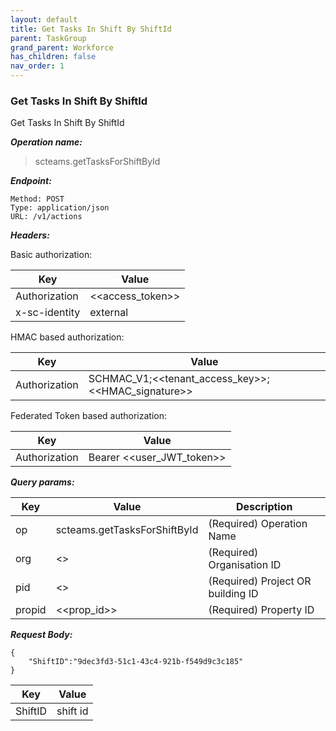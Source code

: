 ```yaml
---
layout: default
title: Get Tasks In Shift By ShiftId
parent: TaskGroup
grand_parent: Workforce
has_children: false
nav_order: 1
---
```



### Get Tasks In Shift By ShiftId

Get Tasks In Shift By ShiftId

***Operation name:***

> scteams.getTasksForShiftById

***Endpoint:***

```
Method: POST
Type: application/json
URL: /v1/actions
```

***Headers:***

Basic authorization:

|Key|Value|
|---|---|
|Authorization|<<access_token>>|
|x-sc-identity|external|

HMAC based authorization:

|Key|Value|
|---|---|
|Authorization|SCHMAC_V1;<<tenant_access_key>>;<<HMAC_signature>>|

Federated Token based authorization:

|Key|Value|
|---|---|
|Authorization|Bearer <<user_JWT_token>>|

***Query params:***

| Key | Value | Description |
| --- | ------|-------------|
| op | scteams.getTasksForShiftById | (Required) Operation Name |
| org | <<org>> | (Required) Organisation ID |
| pid | <<pid>> | (Required) Project OR building ID |
| propid | <<prop_id>> | (Required) Property ID |


***Request Body:***

```
{
    "ShiftID":"9dec3fd3-51c1-43c4-921b-f549d9c3c185"
}
```

|Key|Value|
|---|---|
|ShiftID|shift id|